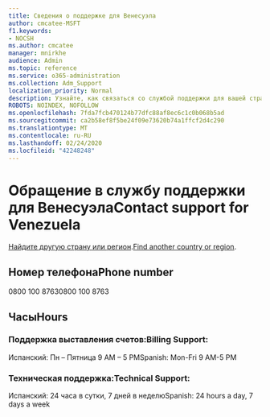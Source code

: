 ```yaml
---
title: Сведения о поддержке для Венесуэла
author: cmcatee-MSFT
f1.keywords:
- NOCSH
ms.author: cmcatee
manager: mnirkhe
audience: Admin
ms.topic: reference
ms.service: o365-administration
ms.collection: Adm_Support
localization_priority: Normal
description: Узнайте, как связаться со службой поддержки для вашей страны или региона.
ROBOTS: NOINDEX, NOFOLLOW
ms.openlocfilehash: 7fda7fcb470124b77dfc88af8ec6c1c0b068b5ad
ms.sourcegitcommit: ca2b58ef8f5be24f09e73620b74a1ffcf2d4c290
ms.translationtype: MT
ms.contentlocale: ru-RU
ms.lasthandoff: 02/24/2020
ms.locfileid: "42248248"
---
```

# <a name="contact-support-for-venezuela"></a><span data-ttu-id="a7d01-103">Обращение в службу поддержки для Венесуэла</span><span class="sxs-lookup"><span data-stu-id="a7d01-103">Contact support for Venezuela</span></span>

<span data-ttu-id="a7d01-104">[Найдите другую страну или регион](../contact-support-for-business-products.md).</span><span class="sxs-lookup"><span data-stu-id="a7d01-104">[Find another country or region](../contact-support-for-business-products.md).</span></span>

## <a name="phone-number"></a><span data-ttu-id="a7d01-105">Номер телефона</span><span class="sxs-lookup"><span data-stu-id="a7d01-105">Phone number</span></span>
<span data-ttu-id="a7d01-106">0800 100 8763</span><span class="sxs-lookup"><span data-stu-id="a7d01-106">0800 100 8763</span></span>

## <a name="hours"></a><span data-ttu-id="a7d01-107">Часы</span><span class="sxs-lookup"><span data-stu-id="a7d01-107">Hours</span></span>
### <a name="billing-support"></a><span data-ttu-id="a7d01-108">Поддержка выставления счетов:</span><span class="sxs-lookup"><span data-stu-id="a7d01-108">Billing Support:</span></span>

<span data-ttu-id="a7d01-109">Испанский: Пн – Пятница 9 AM – 5 PM</span><span class="sxs-lookup"><span data-stu-id="a7d01-109">Spanish: Mon-Fri 9 AM-5 PM</span></span>

### <a name="technical-support"></a><span data-ttu-id="a7d01-110">Техническая поддержка:</span><span class="sxs-lookup"><span data-stu-id="a7d01-110">Technical Support:</span></span>

<span data-ttu-id="a7d01-111">Испанский: 24 часа в сутки, 7 дней в неделю</span><span class="sxs-lookup"><span data-stu-id="a7d01-111">Spanish: 24 hours a day, 7 days a week</span></span>